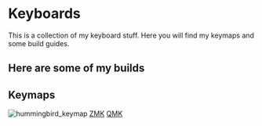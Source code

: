 # Keyboards

This is a collection of my keyboard stuff.
Here you will find my keymaps and some build guides.

## Here are some of my builds

## Keymaps

![hummingbird_keymap](https://github.com/safstromo/zmk/assets/56272436/c748e135-9f2a-46a0-a737-2d3907401a75)
[ZMK](https://github.com/safstromo/zmk/tree/02a0db351dc6f15dda4d6354ae2d32fdb3ef0c5d#my-hummingbird-keymap)
[QMK](https://github.com/safstromo/qmk_firmware/tree/master/keyboards/bastardkb/charybdis/3x5/keymaps/safstromo)
